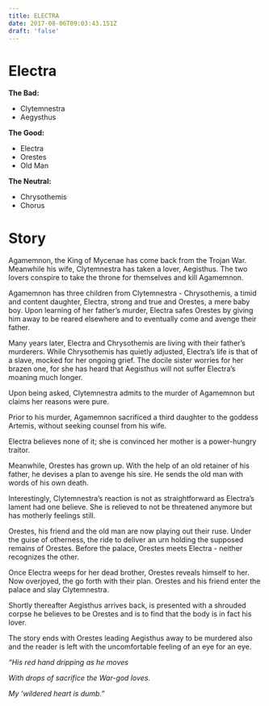 ```yaml
---
title: ELECTRA
date: 2017-08-06T09:03:43.151Z
draft: 'false'
---
```

# Electra


**The Bad:**

- Clytemnestra
- Aegysthus

**The Good:**

- Electra
- Orestes
- Old Man

**The Neutral:**

- Chrysothemis
- Chorus

# Story
Agamemnon, the King of Mycenae has come back from the Trojan War. Meanwhile his wife, Clytemnestra has taken a lover, Aegisthus. The two lovers conspire to take the throne for themselves and kill Agamemnon.

Agamemnon has three children from Clytemnestra - Chrysothemis, a timid and content daughter, Electra, strong and true and Orestes, a mere baby boy.
Upon learning of her father’s murder, Electra safes Orestes by giving him away to be reared elsewhere and to eventually come and avenge their father.

Many years later, Electra and Chrysothemis are living with their father’s murderers. While Chrysothemis has quietly adjusted, Electra’s life is that of a slave, mocked for her ongoing grief. The docile sister worries for her brazen one, for she has heard that Aegisthus will not suffer Electra’s moaning much longer.

Upon being asked, Clytemnestra admits to the murder of Agamemnon but claims her reasons were pure. 

Prior to his murder, Agamemnon sacrificed a third daughter to the goddess Artemis, without seeking counsel from his wife.

Electra believes none of it; she is convinced her mother is a power-hungry traitor.

Meanwhile, Orestes has grown up. With the help of an old retainer of his father, he devises a plan to avenge his sire. He sends the old man with words of his own death.

Interestingly, Clytemnestra’s reaction is not as straightforward as Electra’s lament had one believe. She is relieved to not be threatened anymore but has motherly feelings still.

Orestes, his friend and the old man are now playing out their ruse. Under the guise of otherness, the ride to deliver an urn holding the supposed remains of Orestes. Before the palace, Orestes meets Electra - neither recognizes the other.

Once Electra weeps for her dead brother, Orestes reveals himself to her. Now overjoyed, the go forth with their plan. Orestes and his friend enter the palace and slay Clytemnestra. 

Shortly thereafter Aegisthus arrives back, is presented with a shrouded corpse he believes to be Orestes and is to find that the body is in fact his lover. 

The story ends with Orestes leading Aegisthus away to be murdered also and the reader is left with the uncomfortable feeling of an eye for an eye.


*“His red hand dripping as he moves*

*With drops of sacrifice the War-god loves.*

*My ‘wildered heart is dumb.”*


